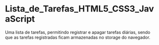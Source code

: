 # Lista_de_Tarefas_HTML5_CSS3_JavaScript
Uma lista de tarefas, permitindo registrar e apagar tarefas diárias, sendo que as tarefas registradas ficam armazenadas no storage do navegador.
